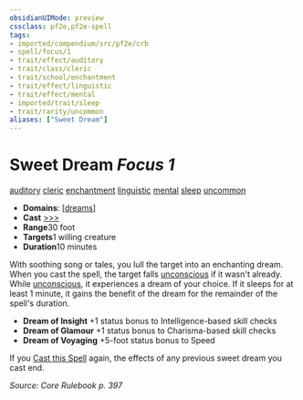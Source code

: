 ```yaml
---
obsidianUIMode: preview
cssclass: pf2e,pf2e-spell
tags:
- imported/compendium/src/pf2e/crb
- spell/focus/1
- trait/effect/auditory
- trait/class/cleric
- trait/school/enchantment
- trait/effect/linguistic
- trait/effect/mental
- imported/trait/sleep
- trait/rarity/uncommon
aliases: ["Sweet Dream"]
---
```

# Sweet Dream *Focus 1*   
[auditory](auditory.md)  [cleric](rules/traits/cleric.md)  [enchantment](enchantment.md)  [linguistic](linguistic.md)  [mental](mental.md)  [sleep](rules/traits/sleep.md)  [uncommon](uncommon.md)  

- **Domains**: [[dreams](../setting/domains.md#Dreams)]
- **Cast** [>>>](chapter-9-playing-the-game.md#Actions "Three-Action") 
- **Range**30 foot
- **Targets**1 willing creature
- **Duration**10 minutes

With soothing song or tales, you lull the target into an enchanting dream. When you cast the spell, the target falls [unconscious](conditions.md#Unconscious) if it wasn't already. While [unconscious](conditions.md#Unconscious), it experiences a dream of your choice. If it sleeps for at least 1 minute, it gains the benefit of the dream for the remainder of the spell's duration.

- **Dream of Insight** +1 status bonus to Intelligence-based skill checks
- **Dream of Glamour** +1 status bonus to Charisma-based skill checks
- **Dream of Voyaging** +5-foot status bonus to Speed

If you [Cast this Spell](cast-a-spell.md) again, the effects of any previous sweet dream you cast end.

*Source: Core Rulebook p. 397*